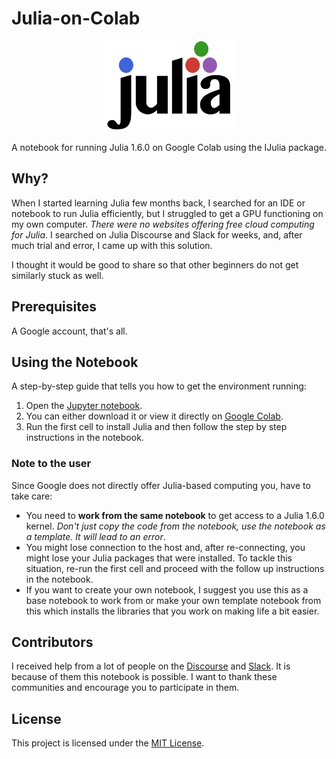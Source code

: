 # Julia-on-Colab

<a name="logo"/>
<div align="center">
<a href="https://julialang.org/" target="_blank">
<img src="misc/logo.svg" alt="Julia Logo" width="210" height="142"></img>
</a>
</div>
<br/>A notebook for running Julia 1.6.0 on Google Colab using the IJulia package.

## Why?

When I started learning Julia few months back, I searched for an IDE or notebook to run Julia efficiently, but I struggled to get a GPU functioning on my own computer. *There were no websites offering free cloud computing for Julia*. I searched on Julia Discourse and Slack for weeks, and, after much trial and error, I came up with this solution.

I thought it would be good to share so that other beginners do not get similarly stuck as well.

## Prerequisites

A Google account, that's all.

## Using the Notebook

A step-by-step guide that tells you how to get the environment running:
1. Open the [Jupyter notebook](https://github.com/cemyr/Julia-on-Colab/blob/master/juliacolab1_6_new.ipynb).
2. You can either download it or view it directly on [Google Colab](https://github.com/cemyr/Julia-on-Colab/blob/master/juliacolab1_6_new.ipynb).
3. Run the first cell to install Julia and then follow the step by step instructions in the notebook.

### Note to the user

Since Google does not directly offer Julia-based computing you, have to take care:

- You need to **work from the same notebook** to get access to a Julia 1.6.0 kernel. *Don't just copy the code from the notebook, use the notebook as a template. It will lead to an error*.
- You might lose connection to the host and, after re-connecting, you might lose your Julia packages that were installed. To tackle this situation, re-run the first cell and proceed with the follow up instructions in the notebook.
- If you want to create your own notebook, I suggest you use this as a base notebook to work from or make your own template notebook from this which installs the libraries that you work on making life a bit easier.

## Contributors
I received help from a lot of people on the [Discourse](https://discourse.julialang.org/) and [Slack](https://slackinvite.julialang.org/). It is because of them this notebook is possible. I want to thank these communities and encourage you to participate in them.


## License

This project is licensed under the [MIT License](LICENSE.md).
